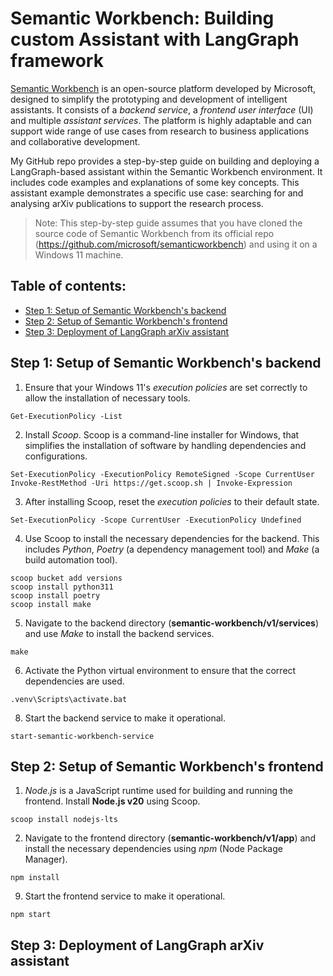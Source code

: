 # Semantic Workbench: Building custom Assistant with LangGraph framework

[Semantic Workbench](https://github.com/microsoft/semanticworkbench) is an open-source platform developed by Microsoft, designed to simplify the prototyping and development of intelligent assistants. It consists of a _backend service_, a _frontend user interface_ (UI) and multiple _assistant services_. The platform is highly adaptable and can support wide range of use cases from research to business applications and collaborative development.

My GitHub repo provides a step-by-step guide on building and deploying a LangGraph-based assistant within the Semantic Workbench environment. It includes code examples and explanations of some key concepts. This assistant example demonstrates a specific use case: searching for and analysing arXiv publications to support the research process.

> Note: This step-by-step guide assumes that you have cloned the source code of Semantic Workbench from its official repo (https://github.com/microsoft/semanticworkbench) and using it on a Windows 11 machine.

## Table of contents:
- [Step 1: Setup of Semantic Workbench's backend](https://github.com/LazaUK/SemanticWorkbench-Assistant-LangGraph#step-1-setup-of-semantic-workbenchs-backend)
- [Step 2: Setup of Semantic Workbench's frontend]()
- [Step 3: Deployment of LangGraph arXiv assistant]()

## Step 1: Setup of Semantic Workbench's backend
1. Ensure that your Windows 11's _execution policies_ are set correctly to allow the installation of necessary tools.
``` Shell
Get-ExecutionPolicy -List
```
2. Install _Scoop_. Scoop is a command-line installer for Windows, that simplifies the installation of software by handling dependencies and configurations.
``` Shell
Set-ExecutionPolicy -ExecutionPolicy RemoteSigned -Scope CurrentUser
Invoke-RestMethod -Uri https://get.scoop.sh | Invoke-Expression
```
3. After installing Scoop, reset the _execution policies_ to their default state.
``` Shell
Set-ExecutionPolicy -Scope CurrentUser -ExecutionPolicy Undefined
```
4. Use Scoop to install the necessary dependencies for the backend. This includes _Python_, _Poetry_ (a dependency management tool) and _Make_ (a build automation tool).
``` Shell
scoop bucket add versions
scoop install python311
scoop install poetry
scoop install make
```
5. Navigate to the backend directory (**semantic-workbench/v1/services**) and use _Make_ to install the backend services.
``` Shell
make
```
6. Activate the Python virtual environment to ensure that the correct dependencies are used.
``` Shell
.venv\Scripts\activate.bat
```
8. Start the backend service to make it operational.
``` Shell
start-semantic-workbench-service
```

## Step 2: Setup of Semantic Workbench's frontend
1. _Node.js_ is a JavaScript runtime used for building and running the frontend. Install **Node.js v20** using Scoop.
``` Shell
scoop install nodejs-lts
```
2. Navigate to the frontend directory (**semantic-workbench/v1/app**) and install the necessary dependencies using _npm_ (Node Package Manager).
``` Shell
npm install
```
9.	Start the frontend service to make it operational.
``` Shell
npm start
```

## Step 3: Deployment of LangGraph arXiv assistant
